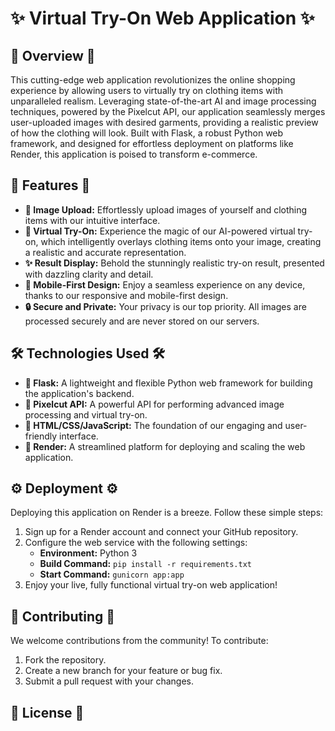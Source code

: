 # ✨ Virtual Try-On Web Application ✨

## 🌟 Overview 🌟

This cutting-edge web application revolutionizes the online shopping experience by allowing users to virtually try on clothing items with unparalleled realism. Leveraging state-of-the-art AI and image processing techniques, powered by the Pixelcut API, our application seamlessly merges user-uploaded images with desired garments, providing a realistic preview of how the clothing will look. Built with Flask, a robust Python web framework, and designed for effortless deployment on platforms like Render, this application is poised to transform e-commerce.

## 🚀 Features 🚀

*   **📸 Image Upload:** Effortlessly upload images of yourself and clothing items with our intuitive interface.
*   **👗 Virtual Try-On:** Experience the magic of our AI-powered virtual try-on, which intelligently overlays clothing items onto your image, creating a realistic and accurate representation.
*   **✨ Result Display:** Behold the stunningly realistic try-on result, presented with dazzling clarity and detail.
*   **📱 Mobile-First Design:** Enjoy a seamless experience on any device, thanks to our responsive and mobile-first design.
*   **🔒 Secure and Private:** Your privacy is our top priority. All images are processed securely and are never stored on our servers.

## 🛠️ Technologies Used 🛠️

*   **🐍 Flask:** A lightweight and flexible Python web framework for building the application's backend.
*   **🧠 Pixelcut API:** A powerful API for performing advanced image processing and virtual try-on.
*   **🎨 HTML/CSS/JavaScript:** The foundation of our engaging and user-friendly interface.
*   **🚀 Render:** A streamlined platform for deploying and scaling the web application.

## ⚙️ Deployment ⚙️

Deploying this application on Render is a breeze. Follow these simple steps:

1.  Sign up for a Render account and connect your GitHub repository.
2.  Configure the web service with the following settings:
    *   **Environment:** Python 3
    *   **Build Command:** `pip install -r requirements.txt`
    *   **Start Command:** `gunicorn app:app`
3.  Enjoy your live, fully functional virtual try-on web application!

## 🙌 Contributing 🙌

We welcome contributions from the community! To contribute:

1.  Fork the repository.
2.  Create a new branch for your feature or bug fix.
3.  Submit a pull request with your changes.

## 📜 License 📜



